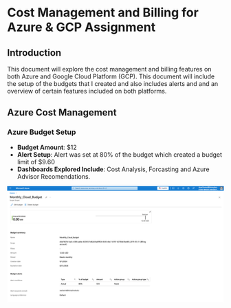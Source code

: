 # Cost Management and Billing for Azure & GCP Assignment #

## Introduction ##

  This document will explore the cost management and billing features on both Azure and Google Cloud Platform (GCP). 
  This document will include the setup of the budgets that I created and also includes alerts and and an overview of certain features included on both platforms.

## Azure Cost Management ##

### Azure Budget Setup ###

- **Budget Amount**: $12
- **Alert Setup**: Alert was set at 80% of the budget which created a budget limit of $9.60
- **Dashboards Explored Include**: Cost Analysis, Forcasting and Azure Advisor Recomendations.
  
![Azure Budget Setup](screenshots/Azure_Budget_Final.png) 


  
